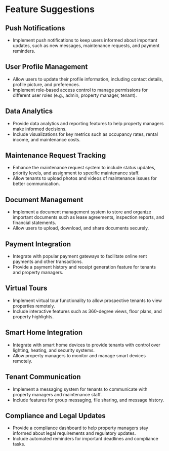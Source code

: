 # Feature Suggestions

## Push Notifications
- Implement push notifications to keep users informed about important updates, such as new messages, maintenance requests, and payment reminders.

## User Profile Management
- Allow users to update their profile information, including contact details, profile picture, and preferences.
- Implement role-based access control to manage permissions for different user roles (e.g., admin, property manager, tenant).

## Data Analytics
- Provide data analytics and reporting features to help property managers make informed decisions.
- Include visualizations for key metrics such as occupancy rates, rental income, and maintenance costs.

## Maintenance Request Tracking
- Enhance the maintenance request system to include status updates, priority levels, and assignment to specific maintenance staff.
- Allow tenants to upload photos and videos of maintenance issues for better communication.

## Document Management
- Implement a document management system to store and organize important documents such as lease agreements, inspection reports, and financial statements.
- Allow users to upload, download, and share documents securely.

## Payment Integration
- Integrate with popular payment gateways to facilitate online rent payments and other transactions.
- Provide a payment history and receipt generation feature for tenants and property managers.

## Virtual Tours
- Implement virtual tour functionality to allow prospective tenants to view properties remotely.
- Include interactive features such as 360-degree views, floor plans, and property highlights.

## Smart Home Integration
- Integrate with smart home devices to provide tenants with control over lighting, heating, and security systems.
- Allow property managers to monitor and manage smart devices remotely.

## Tenant Communication
- Implement a messaging system for tenants to communicate with property managers and maintenance staff.
- Include features for group messaging, file sharing, and message history.

## Compliance and Legal Updates
- Provide a compliance dashboard to help property managers stay informed about legal requirements and regulatory updates.
- Include automated reminders for important deadlines and compliance tasks.
